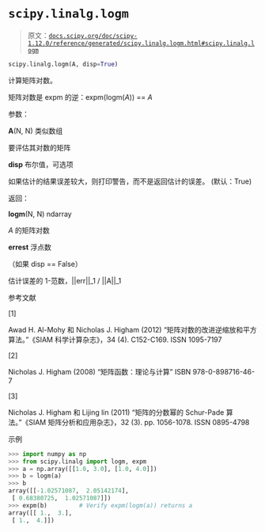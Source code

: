 # `scipy.linalg.logm`

> 原文：[`docs.scipy.org/doc/scipy-1.12.0/reference/generated/scipy.linalg.logm.html#scipy.linalg.logm`](https://docs.scipy.org/doc/scipy-1.12.0/reference/generated/scipy.linalg.logm.html#scipy.linalg.logm)

```py
scipy.linalg.logm(A, disp=True)
```

计算矩阵对数。

矩阵对数是 expm 的逆：expm(logm(*A*)) == *A*

参数：

**A**(N, N) 类似数组

要评估其对数的矩阵

**disp** 布尔值，可选项

如果估计的结果误差较大，则打印警告，而不是返回估计的误差。 (默认：True)

返回：

**logm**(N, N) ndarray

*A* 的矩阵对数

**errest** 浮点数

（如果 disp == False）

估计误差的 1-范数，||err||_1 / ||A||_1

参考文献

[1]

Awad H. Al-Mohy 和 Nicholas J. Higham (2012) “矩阵对数的改进逆缩放和平方算法。”《SIAM 科学计算杂志》，34 (4). C152-C169. ISSN 1095-7197

[2]

Nicholas J. Higham (2008) “矩阵函数：理论与计算” ISBN 978-0-898716-46-7

[3]

Nicholas J. Higham 和 Lijing lin (2011) “矩阵的分数幂的 Schur-Pade 算法。”《SIAM 矩阵分析和应用杂志》，32 (3). pp. 1056-1078. ISSN 0895-4798

示例

```py
>>> import numpy as np
>>> from scipy.linalg import logm, expm
>>> a = np.array([[1.0, 3.0], [1.0, 4.0]])
>>> b = logm(a)
>>> b
array([[-1.02571087,  2.05142174],
 [ 0.68380725,  1.02571087]])
>>> expm(b)         # Verify expm(logm(a)) returns a
array([[ 1.,  3.],
 [ 1.,  4.]]) 
```
